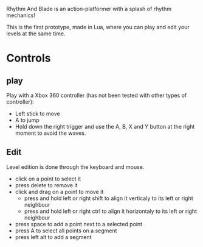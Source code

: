Rhythm And Blade is an action-platformer with a splash of rhythm mechanics!

This is the first prototype, made in Lua, where you can play and edit your levels at the same time.

# Controls

## play
Play with a Xbox 360 controller (has not been tested with other types of controller):
- Left stick to move
- A to jump
- Hold down the right trigger and use the A, B, X and Y button at the right moment to avoid the waves.

## Edit
Level edition is done through the keyboard and mouse.
- click on a point to select it
- press delete to remove it
- click and drag on a point to move it
  - press and hold left or right shift to align it verticaly to its left or right neighbour
  - press and hold left or right ctrl to align it horizontaly to its left or right neighbour
- press space to add a point next to a selected point
- press A to select all points on a segment
- press left alt to add a segment
